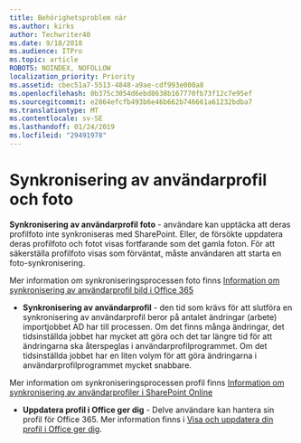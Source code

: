 ```yaml
---
title: Behörighetsproblem när
ms.author: kirks
author: Techwriter40
ms.date: 9/18/2018
ms.audience: ITPro
ms.topic: article
ROBOTS: NOINDEX, NOFOLLOW
localization_priority: Priority
ms.assetid: cbec51a7-5513-4848-a9ae-cdf993e000a8
ms.openlocfilehash: 0b375c3054d6ebd8638b167770fb73f12c7e95ef
ms.sourcegitcommit: e2864efcfb493b6e46b662b746661a61232bdba7
ms.translationtype: MT
ms.contentlocale: sv-SE
ms.lasthandoff: 01/24/2019
ms.locfileid: "29491978"
---
```

# <a name="user-profile-and-photo-synchronization"></a>Synkronisering av användarprofil och foto

 **Synkronisering av användarprofil foto** - användare kan upptäcka att deras profilfoto inte synkroniseras med SharePoint. Eller, de försökte uppdatera deras profilfoto och fotot visas fortfarande som det gamla foton. För att säkerställa profilfoto visas som förväntat, måste användaren att starta en foto-synkronisering. 
  
Mer information om synkroniseringsprocessen foto finns [Information om synkronisering av användarprofil bild i Office 365](https://go.microsoft.com/fwlink/?linkid=2022634)
  
- **Synkronisering av användarprofil** - den tid som krävs för att slutföra en synkronisering av användarprofil beror på antalet ändringar (arbete) importjobbet AD har till processen. Om det finns många ändringar, det tidsinställda jobbet har mycket att göra och det tar längre tid för att ändringarna ska återspeglas i användarprofilprogrammet. Om det tidsinställda jobbet har en liten volym för att göra ändringarna i användarprofilprogrammet mycket snabbare. 
  
Mer information om synkroniseringsprocessen profil finns [Information om synkronisering av användarprofiler i SharePoint Online](https://go.microsoft.com/fwlink/?linkid=2022639)
    
- **Uppdatera profil i Office ger dig** - Delve användare kan hantera sin profil för Office 365. Mer information finns i [Visa och uppdatera din profil i Office ger dig](https://support.office.com/en-us/article/View-and-update-your-profile-in-Office-Delve-4e84343b-eedf-45a1-aeb9-8627ccca14ba).
    

